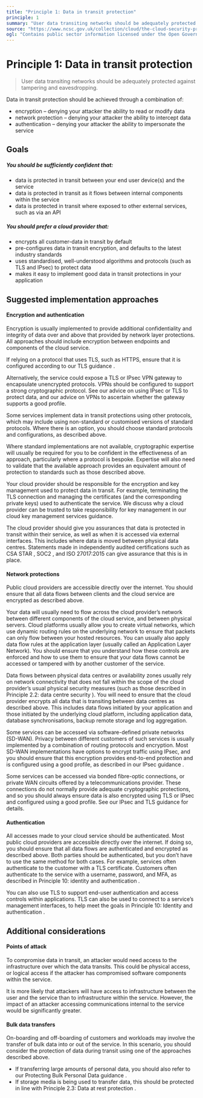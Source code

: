 ```yaml
---
title: "Principle 1: Data in transit protection"
principle: 1
summary: "User data transiting networks should be adequately protected against tampering and eavesdropping."
source: "https://www.ncsc.gov.uk/collection/cloud/the-cloud-security-principles/principle-1-data-in-transit-protection"
ogl: "Contains public sector information licensed under the Open Government Licence v3.0. https://www.nationalarchives.gov.uk/doc/open-government-licence/version/3/"
---
```


# Principle 1: Data in transit protection

> User data transiting networks should be adequately protected against tampering and eavesdropping.

Data in transit protection should be achieved through a combination of:

- encryption – denying your attacker the ability to read or modify data
- network protection – denying your attacker the ability to intercept data
- authentication – denying your attacker the ability to impersonate the service

## Goals

##### You should be sufficiently confident that:

- data is protected in transit between your end user device(s) and the service
- data is protected in transit as it flows between internal components within the service
- data is protected in transit where exposed to other external services, such as via an API

##### You should prefer a cloud provider that:

- encrypts all customer-data in transit by default
- pre-configures data in transit encryption, and defaults to the latest industry standards
- uses standardised, well-understood algorithms and protocols (such as TLS and IPsec) to protect data
- makes it easy to implement good data in transit protections in your application

## Suggested implementation approaches

#### Encryption and authentication

Encryption is usually implemented to provide additional confidentiality and integrity of data over and above that provided by network layer protections. All approaches should include encryption between endpoints and components of the cloud service.

If relying on a protocol that uses TLS, such as HTTPS, ensure that it is configured according to our TLS guidance .

Alternatively, the service could expose a TLS or IPsec VPN gateway to encapsulate unencrypted protocols. VPNs should be configured to support a strong cryptographic protocol. See our advice on using IPsec or TLS to protect data, and our advice on VPNs to ascertain whether the gateway supports a good profile.

Some services implement data in transit protections using other protocols, which may include using non-standard or customised versions of standard protocols. Where there is an option, you should choose standard protocols and configurations, as described above.

Where standard implementations are not available, cryptographic expertise will usually be required for you to be confident in the effectiveness of an approach, particularly where a protocol is bespoke. Expertise will also need to validate that the available approach provides an equivalent amount of protection to standards such as those described above.

Your cloud provider should be responsible for the encryption and key management used to protect data in transit. For example, terminating the TLS connection and managing the certificates (and the corresponding private keys) used to authenticate the service. We discuss why a cloud provider can be trusted to take responsibility for key management in our cloud key management services guidance.

The cloud provider should give you assurances that data is protected in transit within their service, as well as when it is accessed via external interfaces. This includes where data is moved between physical data centres. Statements made in independently audited certifications such as CSA STAR , SOC2 , and ISO 27017:2015 can give assurance that this is in place.

#### Network protections

Public cloud providers are accessible directly over the internet. You should ensure that all data flows between clients and the cloud service are encrypted as described above.

Your data will usually need to flow across the cloud provider’s network between different components of the cloud service, and between physical servers. Cloud platforms usually allow you to create virtual networks, which use dynamic routing rules on the underlying network to ensure that packets can only flow between your hosted resources. You can usually also apply data flow rules at the application layer (usually called an Application Layer Network). You should ensure that you understand how these controls are enforced and how to use them to ensure that your data flows cannot be accessed or tampered with by another customer of the service.

Data flows between physical data centres or availability zones usually rely on network connectivity that does not fall within the scope of the cloud provider’s usual physical security measures (such as those described in Principle 2.2: data centre security ). You will need to ensure that the cloud provider encrypts all data that is transiting between data centres as described above. This includes data flows initiated by your application and those initiated by the underlying cloud platform, including application data, database synchronisations, backup remote storage and log aggregation.

Some services can be accessed via software-defined private networks (SD-WAN). Privacy between different customers of such services is usually implemented by a combination of routing protocols and encryption. Most SD-WAN implementations have options to encrypt traffic using IPsec, and you should ensure that this encryption provides end-to-end protection and is configured using a good profile, as described in our IPsec guidance .

Some services can be accessed via bonded fibre-optic connections, or private WAN circuits offered by a telecommunications provider. These connections do not normally provide adequate cryptographic protections, and so you should always ensure data is also encrypted using TLS or IPsec and configured using a good profile. See our IPsec and TLS guidance for details.

#### Authentication

All accesses made to your cloud service should be authenticated. Most public cloud providers are accessible directly over the internet. If doing so, you should ensure that all data flows are authenticated and encrypted as described above. Both parties should be authenticated, but you don’t have to use the same method for both cases. For example, services often authenticate to the customer with a TLS certificate. Customers often authenticate to the service with a username, password, and MFA, as described in Principle 10: identity and authentication .

You can also use TLS to support end-user authentication and access controls within applications. TLS can also be used to connect to a service’s management interfaces, to help meet the goals in Principle 10: Identity and authentication .

## Additional considerations

#### Points of attack

To compromise data in transit, an attacker would need access to the infrastructure over which the data transits. This could be physical access, or logical access if the attacker has compromised software components within the service.

It is more likely that attackers will have access to infrastructure between the user and the service than to infrastructure within the service. However, the impact of an attacker accessing communications internal to the service would be significantly greater.

#### Bulk data transfers

On-boarding and off-boarding of customers and workloads may involve the transfer of bulk data into or out of the service. In this scenario, you should consider the protection of data during transit using one of the approaches described above.

- If transferring large amounts of personal data, you should also refer to our Protecting Bulk Personal Data guidance .
- If storage media is being used to transfer data, this should be protected in line with Principle 2.3: Data at rest protection .
